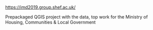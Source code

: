 https://imd2019.group.shef.ac.uk/

Prepackaged QGIS project with the data, top work for the Ministry of Housing, Communities & Local Government
